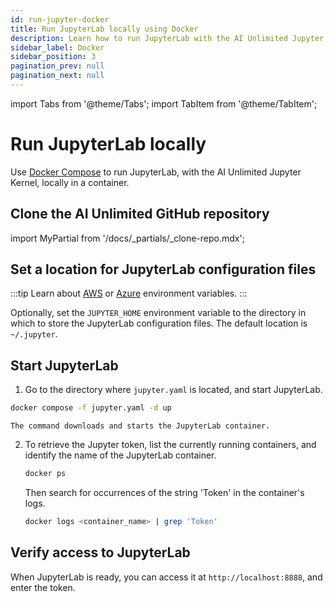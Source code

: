 ```yaml
---
id: run-jupyter-docker
title: Run JupyterLab locally using Docker
description: Learn how to run JupyterLab with the AI Unlimited Jupyter Kernel on your computer.
sidebar_label: Docker
sidebar_position: 3
pagination_prev: null
pagination_next: null
---
```


import Tabs from '@theme/Tabs';
import TabItem from '@theme/TabItem';

# Run JupyterLab locally

Use [Docker Compose](https://docs.docker.com/compose/) to run JupyterLab, with the AI Unlimited Jupyter Kernel, locally in a container.
 

## Clone the AI Unlimited GitHub repository

import MyPartial from '/docs/_partials/_clone-repo.mdx';

<MyPartial />


## Set a location for JupyterLab configuration files

:::tip
Learn about [AWS](https://docs.aws.amazon.com/sdkref/latest/guide/environment-variables.html) or [Azure](https://github.com/paulbouwer/terraform-azure-quickstarts-samples/blob/master/README.md#azure-authentication) environment variables.
:::

Optionally, set the `JUPYTER_HOME` environment variable to the directory in which to store the JupyterLab configuration files. The default location is `~/.jupyter`.


## Start JupyterLab

1. Go to the directory where `jupyter.yaml` is located, and start JupyterLab.

```bash title="Run the Docker Compose file in the background "
docker compose -f jupyter.yaml -d up 
```
	The command downloads and starts the JupyterLab container.

2. To retrieve the Jupyter token, list the currently running containers, and identify the name of the JupyterLab container.

	```bash
	docker ps 
	```
	
	Then search for occurrences of the string 'Token' in the container's logs.

	```bash
	docker logs <container_name> | grep 'Token'
	```

## Verify access to JupyterLab

When JupyterLab is ready, you can access it at `http://localhost:8888`, and enter the token. 




